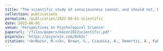 ```yaml
---
title: "The scientific study of consciousness cannot, and should not, be morally neutral"
collection: publications
permalink: /publication/2022-06-01-scientific
date: 2022-06-01
venue: 'Perspectives on Psychological Science'
paperurl: '/files/papers/mazor2022scientific.pdf'
psyarxiv: 'https://psyarxiv.com/8nb2c'
citation: '<b>Mazor, M.</b>, Brown, S., Ciaunica, A., Demertzi, A., Fahrenfort, J. J., Faivre, N., Francken, J., Lamy, D., Lenggenhager, B., Moutoussis, M., Nizzi, M., Salomon, R., Soto, D., Stein, T., & Lubianker, N. (2022). The scientific study of consciousness cannot, and should not, be morally neutral. <i>Perspectives on Psychological Science</i>'
---
```

